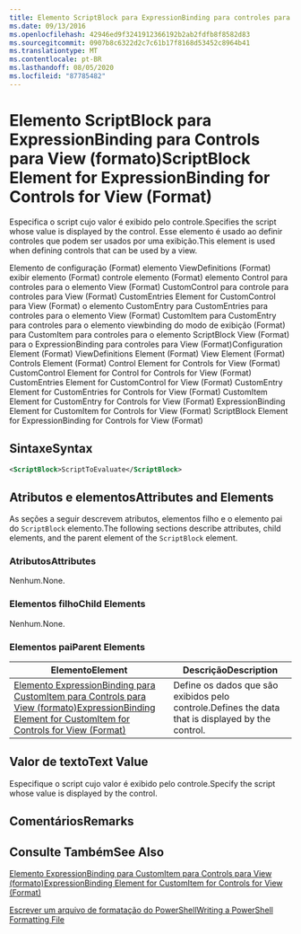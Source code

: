 ```yaml
---
title: Elemento ScriptBlock para ExpressionBinding para controles para View (Format) | Microsoft Docs
ms.date: 09/13/2016
ms.openlocfilehash: 42946ed9f3241912366192b2ab2fdfb8f8582d83
ms.sourcegitcommit: 0907b8c6322d2c7c61b17f8168d53452c8964b41
ms.translationtype: MT
ms.contentlocale: pt-BR
ms.lasthandoff: 08/05/2020
ms.locfileid: "87785482"
---
```

# <a name="scriptblock-element-for-expressionbinding-for-controls-for-view-format"></a><span data-ttu-id="17385-102">Elemento ScriptBlock para ExpressionBinding para Controls para View (formato)</span><span class="sxs-lookup"><span data-stu-id="17385-102">ScriptBlock Element for ExpressionBinding for Controls for View (Format)</span></span>

<span data-ttu-id="17385-103">Especifica o script cujo valor é exibido pelo controle.</span><span class="sxs-lookup"><span data-stu-id="17385-103">Specifies the script whose value is displayed by the control.</span></span> <span data-ttu-id="17385-104">Esse elemento é usado ao definir controles que podem ser usados por uma exibição.</span><span class="sxs-lookup"><span data-stu-id="17385-104">This element is used when defining controls that can be used by a view.</span></span>

<span data-ttu-id="17385-105">Elemento de configuração (Format) elemento ViewDefinitions (Format) exibir elemento (Format) controle elemento (Format) elemento Control para controles para o elemento View (Format) CustomControl para controle para controles para View (Format) CustomEntries Element for CustomControl para View (Format) o elemento CustomEntry para CustomEntries para controles para o elemento View (Format) CustomItem para CustomEntry para controles para o elemento viewbinding do modo de exibição (Format) para CustomItem para controles para o elemento ScriptBlock View (Format) para o ExpressionBinding para controles para View (Format)</span><span class="sxs-lookup"><span data-stu-id="17385-105">Configuration Element (Format) ViewDefinitions Element (Format) View Element (Format) Controls Element (Format) Control Element for Controls for View (Format) CustomControl Element for Control for Controls for View (Format) CustomEntries Element for CustomControl for View (Format) CustomEntry Element for CustomEntries for Controls for View (Format) CustomItem Element for CustomEntry for Controls for View (Format) ExpressionBinding Element for CustomItem for Controls for View (Format) ScriptBlock Element for ExpressionBinding for Controls for View (Format)</span></span>

## <a name="syntax"></a><span data-ttu-id="17385-106">Sintaxe</span><span class="sxs-lookup"><span data-stu-id="17385-106">Syntax</span></span>

```xml
<ScriptBlock>ScriptToEvaluate</ScriptBlock>
```

## <a name="attributes-and-elements"></a><span data-ttu-id="17385-107">Atributos e elementos</span><span class="sxs-lookup"><span data-stu-id="17385-107">Attributes and Elements</span></span>

<span data-ttu-id="17385-108">As seções a seguir descrevem atributos, elementos filho e o elemento pai do `ScriptBlock` elemento.</span><span class="sxs-lookup"><span data-stu-id="17385-108">The following sections describe attributes, child elements, and the parent element of the `ScriptBlock` element.</span></span>

### <a name="attributes"></a><span data-ttu-id="17385-109">Atributos</span><span class="sxs-lookup"><span data-stu-id="17385-109">Attributes</span></span>

<span data-ttu-id="17385-110">Nenhum.</span><span class="sxs-lookup"><span data-stu-id="17385-110">None.</span></span>

### <a name="child-elements"></a><span data-ttu-id="17385-111">Elementos filho</span><span class="sxs-lookup"><span data-stu-id="17385-111">Child Elements</span></span>

<span data-ttu-id="17385-112">Nenhum.</span><span class="sxs-lookup"><span data-stu-id="17385-112">None.</span></span>

### <a name="parent-elements"></a><span data-ttu-id="17385-113">Elementos pai</span><span class="sxs-lookup"><span data-stu-id="17385-113">Parent Elements</span></span>

|<span data-ttu-id="17385-114">Elemento</span><span class="sxs-lookup"><span data-stu-id="17385-114">Element</span></span>|<span data-ttu-id="17385-115">Descrição</span><span class="sxs-lookup"><span data-stu-id="17385-115">Description</span></span>|
|-------------|-----------------|
|[<span data-ttu-id="17385-116">Elemento ExpressionBinding para CustomItem para Controls para View (formato)</span><span class="sxs-lookup"><span data-stu-id="17385-116">ExpressionBinding Element for CustomItem for Controls for View (Format)</span></span>](./expressionbinding-element-for-customitem-for-controls-for-view-format.md)|<span data-ttu-id="17385-117">Define os dados que são exibidos pelo controle.</span><span class="sxs-lookup"><span data-stu-id="17385-117">Defines the data that is displayed by the control.</span></span>|

## <a name="text-value"></a><span data-ttu-id="17385-118">Valor de texto</span><span class="sxs-lookup"><span data-stu-id="17385-118">Text Value</span></span>

<span data-ttu-id="17385-119">Especifique o script cujo valor é exibido pelo controle.</span><span class="sxs-lookup"><span data-stu-id="17385-119">Specify the script whose value is displayed by the control.</span></span>

## <a name="remarks"></a><span data-ttu-id="17385-120">Comentários</span><span class="sxs-lookup"><span data-stu-id="17385-120">Remarks</span></span>

## <a name="see-also"></a><span data-ttu-id="17385-121">Consulte Também</span><span class="sxs-lookup"><span data-stu-id="17385-121">See Also</span></span>

[<span data-ttu-id="17385-122">Elemento ExpressionBinding para CustomItem para Controls para View (formato)</span><span class="sxs-lookup"><span data-stu-id="17385-122">ExpressionBinding Element for CustomItem for Controls for View (Format)</span></span>](./expressionbinding-element-for-customitem-for-controls-for-view-format.md)

[<span data-ttu-id="17385-123">Escrever um arquivo de formatação do PowerShell</span><span class="sxs-lookup"><span data-stu-id="17385-123">Writing a PowerShell Formatting File</span></span>](./writing-a-powershell-formatting-file.md)
